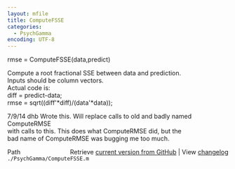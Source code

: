 ```yaml
---
layout: mfile
title: ComputeFSSE
categories:
  - PsychGamma
encoding: UTF-8
---
```


rmse = ComputeFSSE(data,predict)  

Compute a root fractional SSE between data and prediction.  
Inputs should be column vectors.  
Actual code is:  
  diff = predict-data;  
  rmse = sqrt((diff'\*diff)/(data'\*data));  

7/9/14  dhb  Wrote this.  Will replace calls to old and badly named ComputeRMSE  
             with calls to this.  This does what ComputeRMSE did, but the  
             bad name of ComputeRMSE was bugging me too much.  


<div class="code_header" style="text-align:right;">
  <span style="float:left;">Path&nbsp;&nbsp;</span> <span class="counter">Retrieve <a href=
  "https://raw.github.com/Psychtoolbox-3/Psychtoolbox-3/beta/./PsychGamma/ComputeFSSE.m">current version from GitHub</a> | View <a href=
  "https://github.com/Psychtoolbox-3/Psychtoolbox-3/commits/beta/./PsychGamma/ComputeFSSE.m">changelog</a></span>
</div>
<div class="code">
  <code>./PsychGamma/ComputeFSSE.m</code>
</div>
